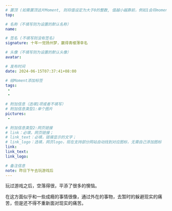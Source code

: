 ```yaml
---
# 置顶 (如需置顶这片Moment, 则将值设定为大于0的整数, 值越小越靠前，例如1会将moment放在最顶端)
top: 

# 名称（不填写则为设置的默认名称）
name:

# 签名 (不填写则没有签名)
signature: 十年一觉扬州梦，赢得青楼薄幸名

# 头像（不填写则为设置的默认头像）
avatar:

# 发布时间
date: 2024-06-15T07:37:41+08:00

# 给Moment添加标签
tags:
 -
 -

# 附加信息（选填1项或者不填写）
# 附加信息类型1:单个图片
pictures:
 - 

# 附加信息类型2:网页链接
# link：必填，网页链接；
# link_text：必填，链接显示的文字；
# link_logo：选填，网页logo，现在支持部分网站自动找到对应图标，无需自己添加图标
link:
link_text:
link_logo:

# 备注信息
note: 昨日下午去玩游戏后
---
```


<!-- 下面开始写正文 -->

玩过游戏之后，空落得很，平添了很多的懊恼。

在这方面似乎和一些成瘾的事情很像，通过外在的事物，去暂时的躲避现实的痛苦，但是还不得不重新面对现实的痛苦。
